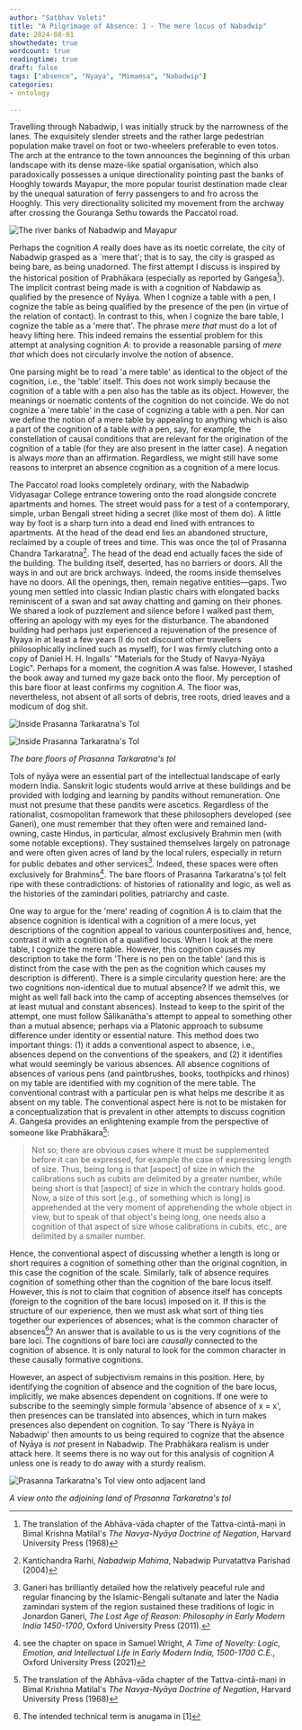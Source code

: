 ```yaml
---
author: "Satbhav Voleti"
title: "A Pilgrimage of Absence: 1 - The mere locus of Nabadwip"
date: 2024-08-01
showthedate: true
wordcount: true
readingtime: true
draft: false
tags: ["absence", "Nyaya", "Mimamsa", "Nabadwip"]
categories:
- ontology
    
--- 
```


Travelling through Nabadwip, I was initially struck by the narrowness of the lanes. The exquisitely slender streets and the rather large pedestrian population make travel on foot or two-wheelers preferable to even totos. The arch at the entrance to the town announces the beginning of this urban landscape with its dense maze-like spatial organisation, which also paradoxically possesses a unique directionality pointing past the banks of Hooghly towards Mayapur, the more popular tourist destination made clear by the unequal saturation of ferry passengers to and fro across the Hooghly. This very directionality solicited my movement from the archway after crossing the Gouranga Sethu towards the Paccatol road.

![The river banks of Nabadwip and Mayapur](../../images/Nabadwip%20River.jpg)

Perhaps the cognition *A* really does have as its noetic correlate, the city of Nabadwip grasped as a `mere that'; that is to say, the city is grasped as being bare, as being unadorned. The first attempt I discuss is inspired by the historical position of Prabhākara (especially as reported by Gaṅgeśa[^1]). The implicit contrast being made is with a cognition of Nabdawip as qualified by the presence of Nyāya. When I cognize a table with a pen, I cognize the table as being qualified by the presence of the pen (in virtue of the relation of contact). In contrast to this, when I cognize the bare table, I cognize the table as a 'mere that'. The phrase *mere that* must do a lot of heavy lifting here. This indeed remains the essential problem for this attempt at analysing cognition *A*: to provide a reasonable parsing of *mere that* which does not circularly involve the notion of absence. 

One parsing might be to read 'a mere table' as identical to the object of the cognition, i.e., the 'table' itself. This does not work simply because the cognition of a table with a pen also has the table as its object. However, the meanings or noematic contents of the cognition do not coincide. We do not cognize a 'mere table' in the case of cognizing a table with a pen. Nor can we define the notion of a mere table by appealing to anything which is also a part of the cognition of a table *with* a pen, say, for example, the constellation of causal conditions that are relevant for the origination of the cognition of a table (for they are also present in the latter case). A negation is always *more* than an affirmation. Regardless, we might still have some reasons to interpret an absence cognition as a cognition of a mere locus. 

The Paccatol road looks completely ordinary, with the Nabadwip Vidyasagar College entrance towering onto the road alongside concrete apartments and homes. The street would pass for a test of a contemporary, simple, urban Bengali street hiding a secret (like most of them do). A little way by foot is a sharp turn into a dead end lined with entrances to apartments. At the head of the dead end lies an abandoned structure, reclaimed by a couple of trees and time. This was once the ṭol of Prasanna Chandra Tarkaratna[^5]. The head of the dead end actually faces the side of the building. The building itself, deserted, has no barriers or doors. All the ways in and out are brick archways. Indeed, the rooms inside themselves have no doors. All the openings, then, remain negative entities—gaps. Two young men settled into classic Indian plastic chairs with elongated backs reminiscent of a swan and sat away chatting and gaming on their phones. We shared a look of puzzlement and silence before I walked past them, offering an apology with my eyes for the disturbance. The abandoned building had perhaps just experienced a rejuvenation of the presence of Nyaya in at least a few years (I do not discount other travellers philosophically inclined such as myself), for I was firmly clutching onto a copy of Daniel H. H. Ingalls' "Materials for the Study of Navya-Nyāya Logic". Perhaps for a moment, the cognition *A* was false. However, I stashed the book away and turned my gaze back onto the floor. My perception of this bare floor at least confirms my cognition *A*. The floor was, nevertheless, not absent of all sorts of debris, tree roots, dried leaves and a modicum of dog shit. 

![Inside Prasanna Tarkaratna's Tol](../../images/Prasanna%20Tarkaratna%20Tol%20-%203.jpg)

![Inside Prasanna Tarkaratna's Tol](../../images/Prasanna%20Tarkaratna%20Tol%20-%202.jpg)

*The bare floors of Prasanna Tarkaratna's ṭol*

Ṭols of nyāya were an essential part of the intellectual landscape of early modern India. Sanskrit logic students would arrive at these buildings and be provided with lodging and learning by pandits without remuneration. One must not presume that these pandits were ascetics. Regardless of the rationalist, cosmopolitan framework that these philosophers developed (see Ganeri), one must remember that they often were and remained land-owning, caste Hindus, in particular, almost exclusively Brahmin men (with some notable exceptions). They sustained themselves largely on patronage and were often given acres of land by the local rulers, especially in return for public debates and other services[^2]. Indeed, these spaces were often exclusively for Brahmins[^3]. The bare floors of Prasanna Tarkaratna's ṭol felt ripe with these contradictions: of histories of rationality and logic, as well as the histories of the zamindari polities, patriarchy and caste.

One way to argue for the 'mere' reading of cognition *A* is to claim that the absence cognition is identical with a cognition of a mere locus, yet descriptions of the cognition appeal to various counterpositives and, hence, contrast it with a cognition of a qualified locus. When I look at the mere table, I cognize the mere table. However, this cognition causes my description to take the form 'There is no pen on the table' (and this is distinct from the case with the pen as the cognition which causes my description is different). There is a simple circularity question here: are the two cognitions non-identical due to mutual absence? If we admit this, we might as well fall back into the camp of accepting absences themselves (or at least mutual and constant absences). Instead to keep to the spirit of the attempt, one must follow Śālikanātha's attempt to appeal to something other than a mutual absence; perhaps via a Platonic approach to subsume difference under identity or essential nature. This method does two important things: (1) it adds a conventional aspect to absence, i.e., absences depend on the conventions of the speakers, and (2) it identifies what would seemingly be various absences. All absence cognitions of absences of various pens (and paintbrushes, books, toothpicks and rhinos) on my table are identified with my cognition of the mere table. The conventional contrast with a particular pen is what helps me describe it as absent on my table. The conventional aspect here is not to be mistaken for a conceptualization that is prevalent in other attempts to discuss cognition *A*. Gaṅgeśa provides an enlightening example from the perspective of someone like Prabhākara[^1]:

> Not so; there are obvious cases where it must be supplemented before it can be expressed, for example the case of expressing length of size. Thus, being long is that \[aspect\] of size in which the calibrations such as cubits are delimited by a greater number, while being short is that \[aspect\] of size in which the contrary holds good. Now, a size of this sort \[e.g., of something which is long\] is apprehended at the very moment of apprehending the whole object in view, but to speak of that object's being long, one needs also a cognition of that aspect of size whose calibrations in cubits, etc., are delimited by a smaller number.

Hence, the conventional aspect of discussing whether a length is long or short requires a cognition of something other than the original cognition, in this case the cognition of the scale. Similarly, talk of absence requires cognition of something other than the cognition of the bare locus itself. However, this is not to claim that cognition of absence itself has concepts (foreign to the cognition of the bare locus) imposed on it. If this is the structure of our experience, then we must ask what sort of thing ties together our experiences of absences; what is the common character of absences[^4]? An answer that is available to us is the very cognitions of the bare loci. The cognitions of bare loci are *causally* connected to the cognition of absence. It is only natural to look for the common character in these causally formative cognitions. 

However, an aspect of subjectivism remains in this position. Here, by identifying the cognition of absence and the cognition of the bare locus, implicitly, we make absences dependent on cognitions. If one were to subscribe to the seemingly simple formula 'absence of absence of x = x', then presences can be translated into absences, which in turn makes presences also dependent on cognition. To say 'There is Nyāya in Nabadwip' then amounts to us being required to cognize that the absence of Nyāya is *not* present in Nabadwip. The Prabhākara realism is under attack here. It seems there is no way out for this analysis of cognition *A* unless one is ready to do away with a sturdy realism. 

![Prasanna Tarkaratna's Tol view onto adjacent land](../../images/Prasanna%20Tarkaratna%20Tol%20-%204.jpg)

*A view onto the adjoining land of Prasanna Tarkaratna's ṭol*


[^1]: The translation of the Abhāva-vāda chapter of the Tattva-cintā-maṇi in Bimal Krishna Matilal's *The Navya-Nyāya Doctrine of Negation*, Harvard University Press (1968) 
[^2]: Ganeri has brilliantly detailed how the relatively peaceful rule and regular financing by the Islamic-Bengali sultanate and later the Nadia zamindari system of the region sustained these traditions of logic in Jonardon Ganeri, *The Lost Age of Reason: Philosophy in Early Modern India 1450-1700*, Oxford University Press (2011). 
[^3]: see the chapter on space in Samuel Wright, *A Time of Novelty: Logic, Emotion, and Intellectual Life in Early Modern India, 1500-1700 C.E.*, Oxford University Press (2021)
[^4]: The intended technical term is anugama in [1]
[^5]: Kantichandra Rarhi, *Nabadwip Mahima*, Nabadwip Purvatattva Parishad (2004)